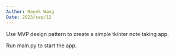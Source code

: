```yaml
---
Author: Hayek Wang
Date: 2023/sep/12
---
```



Use MVP design pattern to create a simple tkinter note
taking app.

Run main.py to start the app.